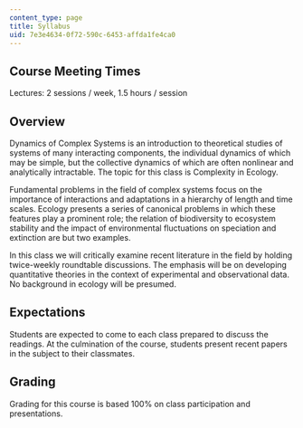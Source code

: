 ```yaml
---
content_type: page
title: Syllabus
uid: 7e3e4634-0f72-590c-6453-affda1fe4ca0
---
```


Course Meeting Times
--------------------

Lectures: 2 sessions / week, 1.5 hours / session

Overview
--------

Dynamics of Complex Systems is an introduction to theoretical studies of systems of many interacting components, the individual dynamics of which may be simple, but the collective dynamics of which are often nonlinear and analytically intractable. The topic for this class is Complexity in Ecology.

Fundamental problems in the field of complex systems focus on the importance of interactions and adaptations in a hierarchy of length and time scales. Ecology presents a series of canonical problems in which these features play a prominent role; the relation of biodiversity to ecosystem stability and the impact of environmental fluctuations on speciation and extinction are but two examples.

In this class we will critically examine recent literature in the field by holding twice-weekly roundtable discussions. The emphasis will be on developing quantitative theories in the context of experimental and observational data. No background in ecology will be presumed.

Expectations
------------

Students are expected to come to each class prepared to discuss the readings. At the culmination of the course, students present recent papers in the subject to their classmates.

Grading
-------

Grading for this course is based 100% on class participation and presentations.